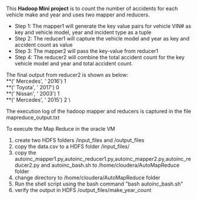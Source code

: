 This **Hadoop Mini project** is to count the number of accidents for each vehicle make and year and uses two mapper and reducers.

* Step 1: The mapper1 will generate the key value pairs for vehicle VIN# as key and vehicle model, year and incident type as a tuple
* Step 2: The reducer1 will capture the vehicle model and year as key and accident count as value
* Step 3: The mapper2 will pass the key-value from reducer1 
* Step 4: The reducer2 will combine the total accident count for the key vehicle model and year and total accident count.

The final output from reducer2 is shown as below: \
 **(' Mercedes', ' 2016')	1 \
 **(' Toyota', ' 2017')	0 \
 **(' Nissan', ' 2003')	1 \
 **(' Mercedes', ' 2015')	2 \

The execution log of the hadoop mapper and reducers is captured in the file mapreduce_output.txt

To execute the Map Reduce in the oracle VM
1. create two HDFS folders /input_files and /output_files
2. copy the data.csv to a HDFS folder /input_files/
3. copy the autoinc_mapper1.py,autoinc_reducer1.py,autoinc_mapper2.py,autoinc_reducer2.py and autoinc_bash.sh to /home/cloudera/AutoMapReduce folder
4. change directory to /home/cloudera/AutoMapReduce folder
5. Run the shell script using the bash command "bash autoinc_bash.sh"
6. verify the output in HDFS /output_files/make_year_count
